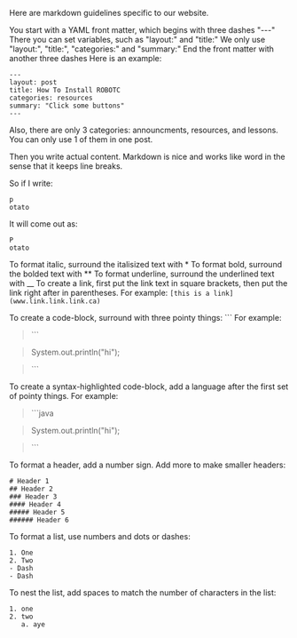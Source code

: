 Here are markdown guidelines specific to our website.

You start with a YAML front matter, which begins with three dashes "---"
There you can set variables, such as "layout:" and "title:"
We only use "layout:", "title:", "categories:" and "summary:"
End the front matter with another three dashes
Here is an example:

```
---
layout: post
title: How To Install ROBOTC
categories: resources
summary: "Click some buttons"
---
```

Also, there are only 3 categories: announcments, resources, and lessons. You can only use 1 of them in one post.

Then you write actual content. Markdown is nice and works like word in the sense that it keeps line breaks.

So if I write:
```
p
otato
```

It will come out as:
```
P
otato
```
To format italic, surround the italisized text with *
To format bold, surround the bolded text with **
To format underline, surround the underlined text with __
To create a link, first put the link text in square brackets, then put the link right after in parentheses.
For example: ```[this is a link](www.link.link.link.ca)```

To create a code-block, surround with three pointy things: \`\`\`
For example: 
> \`\`\`

> System.out.println("hi");

> \`\`\`

To create a syntax-highlighted code-block, add a language after the first set of pointy things.
For example: 
> \`\`\`java

> System.out.println("hi");

> \`\`\`

To format a header, add a number sign. Add more to make smaller headers:
```
# Header 1
## Header 2
### Header 3 
#### Header 4 
##### Header 5 
###### Header 6 
```
To format a list, use numbers and dots or dashes:
```
1. One
2. Two
- Dash
- Dash
```

To nest the list, add spaces to match the number of characters in the list:
```
1. one
2. two
   a. aye
```
